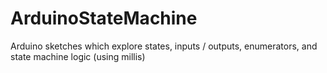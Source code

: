 # ArduinoStateMachine
Arduino sketches which explore states, inputs / outputs, enumerators, and state machine logic (using millis)

